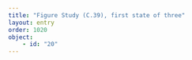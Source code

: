 ```yaml
---
title: "Figure Study (C.39), first state of three"
layout: entry
order: 1020
object:
    - id: "20"
---
```

